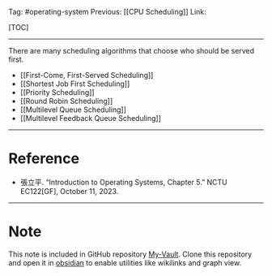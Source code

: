 Tag: #operating-system 
Previous: [[CPU Scheduling]]
Link: 

[TOC]

---

There are many scheduling algorithms that choose who should be served first.

- [[First-Come, First-Served Scheduling]]
- [[Shortest Job First Scheduling]]
- [[Priority Scheduling]]
- [[Round Robin Scheduling]]
- [[Multilevel Queue Scheduling]]
- [[Multilevel Feedback Queue Scheduling]]

---

# Reference

- 張立平. “Introduction to Operating Systems, Chapter 5.” NCTU EC122[GF], October 11, 2023.

---

# Note

This note is included in GitHub repository [My-Vault](https://github.com/LittleD3092/My-Vault.git). Clone this repository and open it in [obsidian](https://obsidian.md/) to enable utilities like wikilinks and graph view.